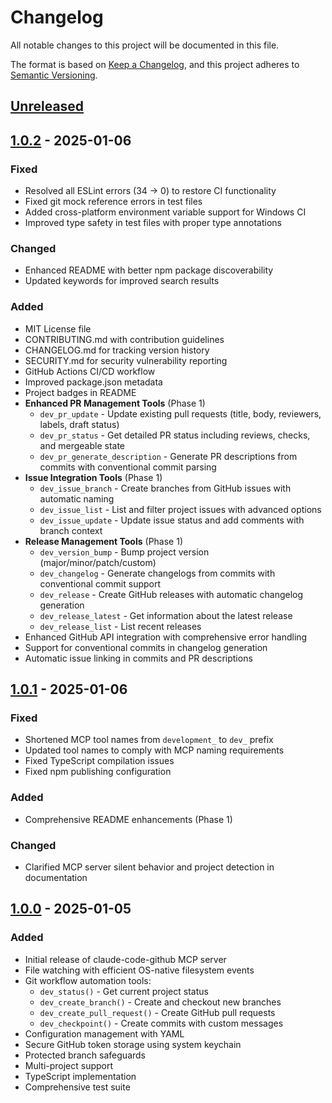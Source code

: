 # Changelog

All notable changes to this project will be documented in this file.

The format is based on [Keep a Changelog](https://keepachangelog.com/en/1.0.0/),
and this project adheres to [Semantic Versioning](https://semver.org/spec/v2.0.0.html).

## [Unreleased]

## [1.0.2] - 2025-01-06

### Fixed
- Resolved all ESLint errors (34 → 0) to restore CI functionality
- Fixed git mock reference errors in test files
- Added cross-platform environment variable support for Windows CI
- Improved type safety in test files with proper type annotations

### Changed
- Enhanced README with better npm package discoverability
- Updated keywords for improved search results

### Added
- MIT License file
- CONTRIBUTING.md with contribution guidelines
- CHANGELOG.md for tracking version history
- SECURITY.md for security vulnerability reporting
- GitHub Actions CI/CD workflow
- Improved package.json metadata
- Project badges in README
- **Enhanced PR Management Tools** (Phase 1)
  - `dev_pr_update` - Update existing pull requests (title, body, reviewers, labels, draft status)
  - `dev_pr_status` - Get detailed PR status including reviews, checks, and mergeable state
  - `dev_pr_generate_description` - Generate PR descriptions from commits with conventional commit parsing
- **Issue Integration Tools** (Phase 1)
  - `dev_issue_branch` - Create branches from GitHub issues with automatic naming
  - `dev_issue_list` - List and filter project issues with advanced options
  - `dev_issue_update` - Update issue status and add comments with branch context
- **Release Management Tools** (Phase 1)
  - `dev_version_bump` - Bump project version (major/minor/patch/custom)
  - `dev_changelog` - Generate changelogs from commits with conventional commit support
  - `dev_release` - Create GitHub releases with automatic changelog generation
  - `dev_release_latest` - Get information about the latest release
  - `dev_release_list` - List recent releases
- Enhanced GitHub API integration with comprehensive error handling
- Support for conventional commits in changelog generation
- Automatic issue linking in commits and PR descriptions

## [1.0.1] - 2025-01-06

### Fixed
- Shortened MCP tool names from `development_` to `dev_` prefix
- Updated tool names to comply with MCP naming requirements
- Fixed TypeScript compilation issues
- Fixed npm publishing configuration

### Added
- Comprehensive README enhancements (Phase 1)

### Changed
- Clarified MCP server silent behavior and project detection in documentation

## [1.0.0] - 2025-01-05

### Added
- Initial release of claude-code-github MCP server
- File watching with efficient OS-native filesystem events
- Git workflow automation tools:
  - `dev_status()` - Get current project status
  - `dev_create_branch()` - Create and checkout new branches
  - `dev_create_pull_request()` - Create GitHub pull requests
  - `dev_checkpoint()` - Create commits with custom messages
- Configuration management with YAML
- Secure GitHub token storage using system keychain
- Protected branch safeguards
- Multi-project support
- TypeScript implementation
- Comprehensive test suite

[Unreleased]: https://github.com/jdrhyne/claude-code-github/compare/v1.0.2...HEAD
[1.0.2]: https://github.com/jdrhyne/claude-code-github/compare/v1.0.1...v1.0.2
[1.0.1]: https://github.com/jdrhyne/claude-code-github/compare/v1.0.0...v1.0.1
[1.0.0]: https://github.com/jdrhyne/claude-code-github/releases/tag/v1.0.0